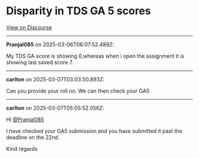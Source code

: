 # Disparity in TDS GA 5 scores

[View on Discourse](https://discourse.onlinedegree.iitm.ac.in/t/disparity-in-tds-ga-5-scores/169247)

---
**Pranjal085** on 2025-03-06T06:07:52.489Z:

My TDS GA score is showing 0,whereas when i open the assignment it is showing
last saved score 7.



---
**carlton** on 2025-03-07T03:03:50.893Z:

Can you provide your roll no. We can then check your GA5



---
**carlton** on 2025-03-07T05:05:52.056Z:

Hi [@Pranjal085](/u/pranjal085)

I have checked your GA5 submission and you have submitted it past the deadline
on the 22nd.

Kind regards



